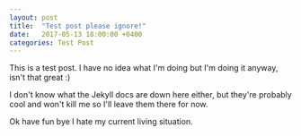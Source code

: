 ```yaml
---
layout: post
title:  "Test post please ignore!"
date:   2017-05-13 18:00:00 +0400
categories: Test Post
---
```

This is a test post. I have no idea what I'm doing but I'm doing it anyway, isn't that great :)

I don't know what the Jekyll docs are down here either, but they're probably cool and won't kill me so I'll leave them there for now.

Ok have fun bye I hate my current living situation.

[jekyll-docs]: http://jekyllrb.com/docs/home
[jekyll-gh]:   https://github.com/jekyll/jekyll
[jekyll-talk]: https://talk.jekyllrb.com/
